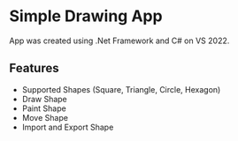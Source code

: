 # Simple Drawing App
 App was created using .Net Framework and C# on VS 2022.

## Features

- Supported Shapes (Square, Triangle, Circle, Hexagon)
- Draw Shape
- Paint Shape
- Move Shape
- Import and Export Shape





